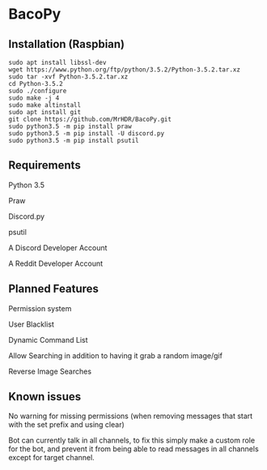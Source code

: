 # BacoPy

## Installation (Raspbian)

```
sudo apt install libssl-dev
wget https://www.python.org/ftp/python/3.5.2/Python-3.5.2.tar.xz
sudo tar -xvf Python-3.5.2.tar.xz
cd Python-3.5.2
sudo ./configure
sudo make -j 4
sudo make altinstall
sudo apt install git
git clone https://github.com/MrHDR/BacoPy.git
sudo python3.5 -m pip install praw
sudo python3.5 -m pip install -U discord.py
sudo python3.5 -m pip install psutil
```

## Requirements
Python 3.5

Praw

Discord.py

psutil

A Discord Developer Account

A Reddit Developer Account

## Planned Features

Permission system

User Blacklist

Dynamic Command List

Allow Searching in addition to having it grab a random image/gif

Reverse Image Searches

## Known issues
No warning for missing permissions (when removing messages that start with the set prefix and using clear)

Bot can currently talk in all channels, to fix this simply make a custom role for the bot, and prevent it from being able to read messages in all channels except for target channel.
